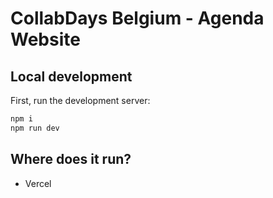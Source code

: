 # CollabDays Belgium - Agenda Website

## Local development

First, run the development server:

```bash
npm i
npm run dev
```

## Where does it run?

- Vercel
